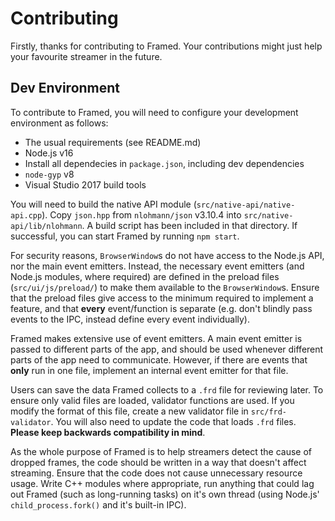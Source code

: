 # Contributing

Firstly, thanks for contributing to Framed. Your contributions might just help your favourite streamer in the future.

## Dev Environment

To contribute to Framed, you will need to configure your development environment as follows:

- The usual requirements (see README.md)
- Node.js v16
- Install all dependecies in `package.json`, including dev dependencies
- `node-gyp` v8
- Visual Studio 2017 build tools

You will need to build the native API module (`src/native-api/native-api.cpp`). Copy `json.hpp` from `nlohmann/json` v3.10.4 into `src/native-api/lib/nlohmann`. A build script has been included in that directory. If successful, you can start Framed by running `npm start`.

For security reasons, `BrowserWindow`s do not have access to the Node.js API, nor the main event emitters. Instead, the necessary event emitters (and Node.js modules, where required) are defined in the preload files (`src/ui/js/preload/`) to make them available to the `BrowserWindow`s. Ensure that the preload files give access to the minimum required to implement a feature, and that **every** event/function is separate (e.g. don't blindly pass events to the IPC, instead define every event individually).

Framed makes extensive use of event emitters. A main event emitter is passed to different parts of the app, and should be used whenever different parts of the app need to communicate. However, if there are events that **only** run in one file, implement an internal event emitter for that file.

Users can save the data Framed collects to a `.frd` file for reviewing later. To ensure only valid files are loaded, validator functions are used. If you modify the format of this file, create a new validator file in `src/frd-validator`. You will also need to update the code that loads `.frd` files. **Please keep backwards compatibility in mind**.

As the whole purpose of Framed is to help streamers detect the cause of dropped frames, the code should be written in a way that doesn't affect streaming. Ensure that the code does not cause unnecessary resource usage. Write C++ modules where appropriate, run anything that could lag out Framed (such as long-running tasks) on it's own thread (using Node.js' `child_process.fork()` and it's built-in IPC).